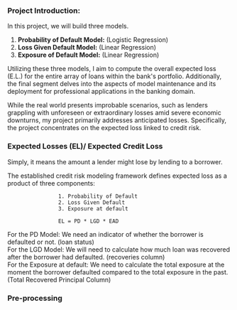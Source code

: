 ### Project Introduction:


In this project, we will build three models.

  1. **Probability of Default Model:**  (Logistic Regression)
  2. **Loss Given Default Model:**  (Linear Regression)
  3. **Exposure of Default Model:** (Linear Regression)

Utilizing these three models, I aim to compute the overall expected loss (E.L.) for the entire array of loans within the bank's portfolio. Additionally, the final segment delves into the aspects of model maintenance and its deployment for professional applications in the banking domain.

While the real world presents improbable scenarios, such as lenders grappling with unforeseen or extraordinary losses amid severe economic downturns, my project primarily addresses anticipated losses. Specifically, the project concentrates on the expected loss linked to credit risk.

### Expected Losses (EL)/ Expected Credit Loss
Simply, it means the amount a lender might lose by lending to a borrower.

The established credit risk modeling framework defines expected loss as a product of three components: 

                    1. Probability of Default              
                    2. Loss Given Default                      
                    3. Exposure at default

                    EL = PD * LGD * EAD
For the PD Model: We need an indicator of whether the borrower is defaulted or not. (loan status)                                                                                                                                 
For the LGD Model: We will need to calculate how much loan was recovered after the borrower had defaulted. (recoveries column)                                    
For the Exposure at default: We need to calculate the total exposure at the moment the borrower defaulted compared to the total exposure in the past. (Total Recovered Principal Column)                                                  

### Pre-processing
